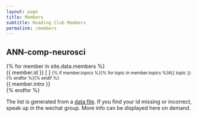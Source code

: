 ```yaml
---
layout: page
title: Members
subtitle: Reading Club Members
permalink: /members
---
```



## ANN-comp-neurosci


<div>
{% for member in site.data.members %}
        <div class="member">
            <div class="member-body">
                <div class="member-heading">{{ member.id }} [ <span><a href="{{ member.link }}"><i class="fa fa-github-alt" aria-hidden="true"></i></a></span> ] <small>{% if member.topics %}{% for topic in member.topics %}#{{ topic }} {% endfor %}{% endif %}</small></div>
                <div>{{ member.intro }}</div>
            </div>
        </div>
{% endfor %}
</div>



The list is generated from a [data file](https://github.com/reading-club/reading-club.github.io/blob/master/_data/members.yml). If you find your id missing or incorrect, speak up in the wechat group. More info can be displayed here on demand.
